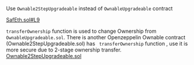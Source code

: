 Use `Ownable2StepUpgradeable` instead of ` OwnableUpgradeable ` contract

[SafEth.sol#L9](https://github.com/code-423n4/2023-03-asymmetry/blob/44b5cd94ebedc187a08884a7f685e950e987261c/contracts/SafEth/SafEth.sol#L9)


```transferOwnership``` function is used to change Ownership from ```OwnableUpgradeable.sol```.
There is another Openzeppelin Ownable contract (Ownable2StepUpgradeable.sol) has  ` transferOwnership` function ,  use it is more secure due to 2-stage ownership transfer.
[Ownable2StepUpgradeable.sol](https://github.com/OpenZeppelin/openzeppelin-contracts-upgradeable/blob/master/contracts/access/Ownable2StepUpgradeable.sol)